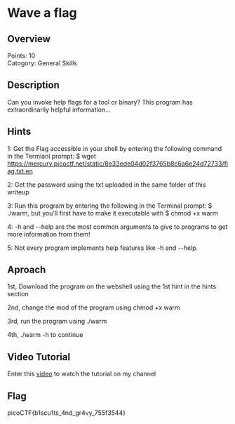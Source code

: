 # Wave a flag


## Overview
Points: 10   
Catogory: General Skills

## Description
Can you invoke help flags for a tool or binary? This program has extraordinarily helpful information...

## Hints
1: Get the Flag accessible in your shell by entering the following command in the Termianl prompt: $ wget https://mercury.picoctf.net/static/8e33ede04d02f3765b8c6a6e24d72733/flag.txt.en

2: Get the password using the txt uploaded in the same folder of this writeup

3: Run this program by entering the following in the Terminal prompt: $ ./warm, but you'll first have to make it executable with $ chmod +x warm

4: -h and --help are the most common arguments to give to programs to get more information from them!

5: Not every program implements help features like -h and --help.

## Aproach
1st, Download the program on the webshell using the 1st hint in the hints section

2nd, change the mod of the program using chmod +x warm

3rd, run the program using ./warm 

4th, ./warm -h to continue 

## Video Tutorial
Enter this [video]() to watch the tutorial on my channel

## Flag
picoCTF{b1scu1ts_4nd_gr4vy_755f3544}
